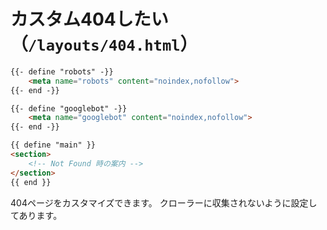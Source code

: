 # カスタム404したい（``/layouts/404.html``）

```html
{{- define "robots" -}}
    <meta name="robots" content="noindex,nofollow">
{{- end -}}

{{- define "googlebot" -}}
    <meta name="googlebot" content="noindex,nofollow">
{{- end -}}

{{ define "main" }}
<section>
    <!-- Not Found 時の案内 -->
</section>
{{ end }}
```

404ページをカスタマイズできます。
クローラーに収集されないように設定してあります。
